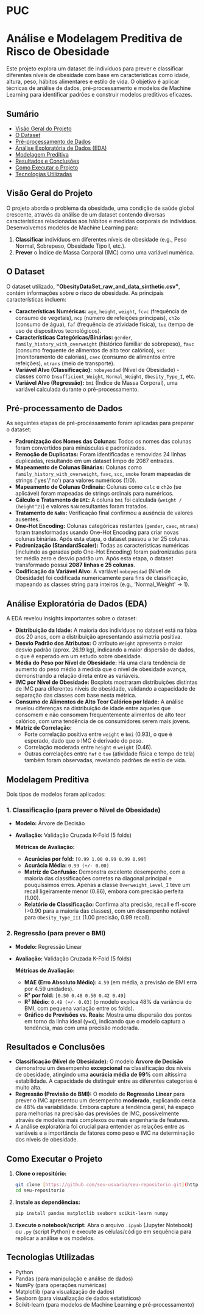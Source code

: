 # PUC
# Análise e Modelagem Preditiva de Risco de Obesidade

Este projeto explora um dataset de indivíduos para prever e classificar diferentes níveis de obesidade com base em características como idade, altura, peso, hábitos alimentares e estilo de vida. O objetivo é aplicar técnicas de análise de dados, pré-processamento e modelos de Machine Learning para identificar padrões e construir modelos preditivos eficazes.

## Sumário

* [Visão Geral do Projeto](#visão-geral-do-projeto)
* [O Dataset](#o-dataset)
* [Pré-processamento de Dados](#pré-processamento-de-dados)
* [Análise Exploratória de Dados (EDA)](#análise-exploratória-de-dados-eda)
* [Modelagem Preditiva](#modelagem-preditiva)
* [Resultados e Conclusões](#resultados-e-conclusões)
* [Como Executar o Projeto](#como-executar-o-projeto)
* [Tecnologias Utilizadas](#tecnologias-utilizadas)

## Visão Geral do Projeto

O projeto aborda o problema da obesidade, uma condição de saúde global crescente, através da análise de um dataset contendo diversas características relacionadas aos hábitos e medidas corporais de indivíduos. Desenvolvemos modelos de Machine Learning para:
1.  **Classificar** indivíduos em diferentes níveis de obesidade (e.g., Peso Normal, Sobrepeso, Obesidade Tipo I, etc.).
2.  **Prever** o Índice de Massa Corporal (IMC) como uma variável numérica.

## O Dataset

O dataset utilizado, **"ObesityDataSet_raw_and_data_sinthetic.csv"**, contém informações sobre o risco de obesidade. As principais características incluem:

* **Características Numéricas:** `age`, `height`, `weight`, `fcvc` (frequência de consumo de vegetais), `ncp` (número de refeições principais), `ch2o` (consumo de água), `faf` (frequência de atividade física), `tue` (tempo de uso de dispositivos tecnológicos).
* **Características Categóricas/Binárias:** `gender`, `family_history_with_overweight` (histórico familiar de sobrepeso), `favc` (consumo frequente de alimentos de alto teor calórico), `scc` (monitoramento de calorias), `caec` (consumo de alimentos entre refeições), `mtrans` (meio de transporte).
* **Variável Alvo (Classificação):** `nobeyesdad` (Nível de Obesidade) - classes como `Insufficient_Weight`, `Normal_Weight`, `Obesity_Type_I`, etc.
* **Variável Alvo (Regressão):** `bmi` (Índice de Massa Corporal), uma variável calculada durante o pré-processamento.

## Pré-processamento de Dados

As seguintes etapas de pré-processamento foram aplicadas para preparar o dataset:

* **Padronização dos Nomes das Colunas:** Todos os nomes das colunas foram convertidos para minúsculas e padronizados.
* **Remoção de Duplicatas:** Foram identificadas e removidas 24 linhas duplicadas, resultando em um dataset limpo de 2087 entradas.
* **Mapeamento de Colunas Binárias:** Colunas como `family_history_with_overweight`, `favc`, `scc`, `smoke` foram mapeadas de strings ('yes'/'no') para valores numéricos (1/0).
* **Mapeamento de Colunas Ordinais:** Colunas como `calc` e `ch2o` (se aplicável) foram mapeadas de strings ordinais para numéricos.
* **Cálculo e Tratamento de `BMI`:** A coluna `bmi` foi calculada (`weight / (height^2)`) e valores `NaN` resultantes foram tratados.
* **Tratamento de `NaNs`:** Verificação final confirmou a ausência de valores ausentes.
* **One-Hot Encoding:** Colunas categóricas restantes (`gender`, `caec`, `mtrans`) foram transformadas usando One-Hot Encoding para criar novas colunas binárias. Após esta etapa, o dataset passou a ter 25 colunas.
* **Padronização (StandardScaler):** Todas as características numéricas (incluindo as geradas pelo One-Hot Encoding) foram padronizadas para ter média zero e desvio padrão um. Após esta etapa, o dataset transformado possui **2087 linhas e 25 colunas**.
* **Codificação da Variável Alvo:** A variável `nobeyesdad` (Nível de Obesidade) foi codificada numericamente para fins de classificação, mapeando as classes string para inteiros (e.g., 'Normal_Weight' -> 1).

## Análise Exploratória de Dados (EDA)

A EDA revelou insights importantes sobre o dataset:

* **Distribuição da Idade:** A maioria dos indivíduos no dataset está na faixa dos 20 anos, com a distribuição apresentando assimetria positiva.
* **Desvio Padrão dos Atributos:** O atributo `Weight` apresenta o maior desvio padrão (aprox. 26.19 kg), indicando a maior dispersão de dados, o que é esperado em um estudo sobre obesidade.
* **Média do Peso por Nível de Obesidade:** Há uma clara tendência de aumento do peso médio à medida que o nível de obesidade avança, demonstrando a relação direta entre as variáveis.
* **IMC por Nível de Obesidade:** Boxplots mostraram distribuições distintas de IMC para diferentes níveis de obesidade, validando a capacidade de separação das classes com base nesta métrica.
* **Consumo de Alimentos de Alto Teor Calórico por Idade:** A análise revelou diferenças na distribuição de idade entre aqueles que consomem e não consomem frequentemente alimentos de alto teor calórico, com uma tendência de os consumidores serem mais jovens.
* **Matriz de Correlação:**
    * Forte correlação positiva entre `weight` e `bmi` (0.93), o que é esperado, dado que o IMC é derivado do peso.
    * Correlação moderada entre `height` e `weight` (0.46).
    * Outras correlações entre `faf` e `tue` (atividade física e tempo de tela) também foram observadas, revelando padrões de estilo de vida.

## Modelagem Preditiva

Dois tipos de modelos foram aplicados:

### 1. Classificação (para prever o Nível de Obesidade)
* **Modelo:** Árvore de Decisão
* **Avaliação:** Validação Cruzada K-Fold (5 folds)

    **Métricas de Avaliação:**
    * **Acurácias por fold:** `[0.99 1.00 0.99 0.99 0.99]`
    * **Acurácia Média:** `0.99 (+/- 0.00)`
    * **Matriz de Confusão:** Demonstra excelente desempenho, com a maioria das classificações corretas na diagonal principal e pouquíssimos erros. Apenas a classe `Overweight_Level_I` teve um recall ligeiramente menor (0.86), embora com precisão perfeita (1.00).
    * **Relatório de Classificação:** Confirma alta precisão, recall e f1-score (>0.90 para a maioria das classes), com um desempenho notável para `Obesity_Type_III` (1.00 precisão, 0.99 recall).

### 2. Regressão (para prever o BMI)
* **Modelo:** Regressão Linear
* **Avaliação:** Validação Cruzada K-Fold (5 folds)

    **Métricas de Avaliação:**
    * **MAE (Erro Absoluto Médio):** `4.59` (em média, a previsão de BMI erra por 4.59 unidades).
    * **R² por fold:** `[0.50 0.48 0.50 0.42 0.49]`
    * **R² Médio:** `0.48 (+/- 0.03)` (o modelo explica 48% da variância do BMI, com pequena variação entre os folds).
    * **Gráfico de Previsões vs. Reais:** Mostra uma dispersão dos pontos em torno da linha ideal (y=x), indicando que o modelo captura a tendência, mas com uma precisão moderada.

## Resultados e Conclusões

* **Classificação (Nível de Obesidade):** O modelo **Árvore de Decisão** demonstrou um desempenho **excepcional** na classificação dos níveis de obesidade, atingindo uma **acurácia média de 99%** com altíssima estabilidade. A capacidade de distinguir entre as diferentes categorias é muito alta.
* **Regressão (Previsão de BMI):** O modelo de **Regressão Linear** para prever o IMC apresentou um desempenho **moderado**, explicando cerca de 48% da variabilidade. Embora capture a tendência geral, há espaço para melhorias na precisão das previsões de IMC, possivelmente através de modelos mais complexos ou mais engenharia de features.
* A análise exploratória foi crucial para entender as relações entre as variáveis e a importância de fatores como peso e IMC na determinação dos níveis de obesidade.

## Como Executar o Projeto

1.  **Clone o repositório:**
    ```bash
    git clone [https://github.com/seu-usuario/seu-repositorio.git](https://github.com/seu-usuario/seu-repositorio.git)
    cd seu-repositorio
    ```
2.  **Instale as dependências:**
    ```bash
    pip install pandas matplotlib seaborn scikit-learn numpy
    ```
3.  **Execute o notebook/script:**
    Abra o arquivo `.ipynb` (Jupyter Notebook) ou `.py` (script Python) e execute as células/código em sequência para replicar a análise e os modelos.

## Tecnologias Utilizadas

* Python
* Pandas (para manipulação e análise de dados)
* NumPy (para operações numéricas)
* Matplotlib (para visualização de dados)
* Seaborn (para visualização de dados estatísticos)
* Scikit-learn (para modelos de Machine Learning e pré-processamento)
